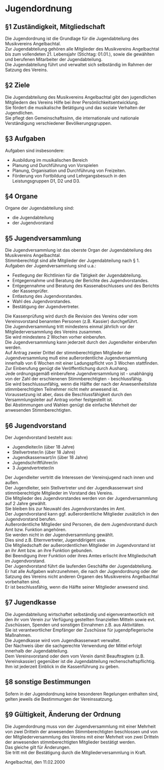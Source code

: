 # Jugendordnung


## §1 Zuständigkeit, Mitgliedschaft
Die Jugendordnung ist die Grundlage für die Jugendabteilung des Musikvereins Angelbachtal.  
Zur Jugendabteilung gehören alle Mitglieder des Musikvereins Angelbachtal bis zum vollendeten 21. Lebensjahr (Stichtag: 01.01.), sowie die gewählten und berufenen Mitarbeiter der Jugendabteilung.  
Die Jugendabteilung führt und verwaltet sich selbständig im Rahmen der Satzung des Vereins.


## §2 Ziele
Die Jugendabteilung des Musikvereins Angelbachtal gibt den jugendlichen Mitgliedern des Vereins Hilfe bei ihrer Persönlichkeitsentwicklung.  
Sie fördert die musikalische Betätigung und das soziale Verhalten der Jugendlichen.  
Sie pflegt den Gemeinschaftssinn, die internationale und nationale Verständigung verschiedener Bevölkerungsgruppen.


## §3 Aufgaben
Aufgaben sind insbesondere:
* Ausbildung im musikalischen Bereich
* Planung und Durchführung von Vorspielen
* Planung, Organisation und Durchführung von Freizeiten.
* Förderung von Fortbildung und Lehrgangsbesuch in den Leistungsgruppen D1, D2 und D3.


## §4 Organe
Organe der Jugendabteilung sind:
* die Jugendabteilung
* der Jugendvorstand


## §5 Jugendversammlung
Die Jugendversammlung ist das oberste Organ der Jugendabteilung des Musikvereins Angelbachtal.  
Stimmberechtigt sind alle Mitglieder der Jugendabteilung nach § 1.  
Aufgaben der Jugendversammlung sind u.a.:
* Festlegung der Richtlinien für die Tätigkeit der Jugendabteilung.
* Entgegennahme und Beratung der Berichte des Jugendvorstandes.
* Entgegennahme und Beratung des Kassenabschlusses und des Berichts der Kassenprüfer.
* Entlastung des Jugendvorstandes.
* Wahl des Jugendvorstandes.
* Bestätigung der Jugendvertreter.

Die Kassenprüfung wird durch die Revision des Vereins oder vom Vereinsvorstand benannten Personen (z.B. Kassier) durchgeführt.  
Die Jugendversammlung tritt mindestens einmal jährlich vor der Mitgliederversammlung des Vereins zusammen.  
Sie wird mindestens 2 Wochen vorher einberufen.  
Die Jugendversammlung kann jederzeit durch den Jugendleiter einberufen werden.  
Auf Antrag zweier Drittel der stimmberechtigten Mitglieder der Jugendversammlung muß eine außerordentliche Jugendversammlung innerhalb von 6 Wochen mit einer Ladungspflicht von 3 Wochen stattfinden.  
Zur Einberufung genügt die Veröffentlichung durch Aushang.  
Jede ordnungsgemäß einberufene Jugendversammlung ist - unabhängig von der Zahl der erschienenen Stimmberechtigten - beschlussfähig.  
Sie wird beschlussunfähig, wenn die Hälfte der nach der Anwesenheitsliste stimmberechtigten Teilnehmer nicht mehr anwesend ist.  
Voraussetzung ist aber, dass die Beschlussfähigkeit durch den Versammlungsleiter auf Antrag vorher festgestellt ist.  
Bei Abstimmungen und Wahlen genügt die einfache Mehrheit der anwesenden Stimmberechtigten.


## §6 Jugendvorstand
Der Jugendvorstand besteht aus:
* Jugendleiter/in (über 18 Jahre)
* Stellvertreter/in (über 18 Jahre)
* Jugendkassenwart/in (über 18 Jahre)
* Jugendschriftführer/in
* 3 Jugendvertreter/in

Der Jugendleiter vertritt die Interessen der Vereinsjugend nach innen und außen.  
Der Jugendleiter, sein Stellvertreter und der Jugendkassenwart sind stimmberechtigte Mitglieder im Vorstand des Vereins.  
Die Mitglieder des Jugendvorstandes werden von der Jugendversammlung auf 2 Jahre gewählt.  
Sie bleiben bis zur Neuwahl des Jugendvorstandes im Amt.  
Der Jugendvorstand kann ggf. außerordentliche Mitglieder zusätzlich in den Jugendvorstand berufen.  
Außerordentliche Mitglieder sind Personen, die dem Jugendvorstand durch Amt bzw. Funktion angehören.  
Sie werden nicht in der Jugendversammlung gewählt.  
Dies sind z.B. Elternvertreter, Jugenddirigent usw.  
Die Mitgliedschaft der außerordentlichen Mitglieder im Jugendvorstand ist an ihr Amt bzw. an ihre Funktion gebunden.  
Bei Beendigung ihrer Funktion oder ihres Amtes erlischt ihre Mitgliedschaft im Jugendvorstand.  
Der Jugendvorstand führt die laufenden Geschäfte der Jugendabteilung.  
Er hat alle Aufgaben wahrzunehmen, die nach der Jugendordnung oder der Satzung des Vereins nicht anderen Organen des Musikvereins Angelbachtal vorbehalten sind.  
Er ist beschlussfähig, wenn die Hälfte seiner Mitglieder anwesend sind.


## §7 Jugendkasse
Die Jugendabteilung wirtschaftet selbständig und eigenverantwortlich mit den ihr vom Verein zur Verfügung gestellten finanziellen Mitteln sowie evt. Zuschüssen, Spenden und sonstigen Einnahmen z.B. aus Aktivitäten.  
Sie ist verantwortlicher Empfänger der Zuschüsse für jugendpflegerische Maßnahmen.  
Die Jugendkasse wird vom Jugendkassenwart verwaltet.  
Der Nachweis über die sachgerechte Verwendung der Mittel erfolgt innerhalb der Jugendabteilung.  
Dem Vereinsvorstand oder dem vom Verein damit Beauftragtem (z.B. Vereinskassier) gegenüber ist die Jugendabteilung rechenschaftspflichtig.  
Ihm ist jederzeit Einblick in die Kassenführung zu geben.


## §8 sonstige Bestimmungen
Sofern in der Jugendordnung keine besonderen Regelungen enthalten sind, gelten jeweils die Bestimmungen der Vereinssatzung.


## §9 Gültigkeit, Änderung der Ordnung
Die Jugendordnung muss von der Jugendversammlung mit einer Mehrheit von zwei Dritteln der anwesenden Stimmberechtigten beschlossen und von der Mitgliederversammlung des Vereins mit einer Mehrheit von zwei Dritteln der anwesenden stimmberechtigten Mitglieder bestätigt werden.  
Das gleiche gilt für Änderungen.  
Sie tritt mit der Bestätigung durch die Mitgliederversammlung in Kraft.


Angelbachtal, den 11.02.2000
